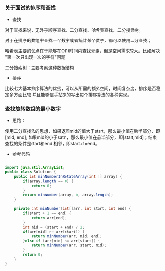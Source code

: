 ### 关于面试的排序和查找

- 查找

对于查找来说，无外乎顺序查找、二分查找、哈希表查找、二分搜索树。

对于在排序的数组中查找一个数字或者统计某个数字，都可以使用二分查找；

哈希表主要的优点在于能够在O(1)时间内查找元素，但是空间需求较大。比如解决
"第一次只出现一次的字符"问题

二分搜索树：主要考察这种数据结构

- 排序

比较七大基本排序算法的优劣，可以从所需的额外空间，时间复杂度，排序是否稳定多方面比较
并且能够信手拈来的写出每个排序算法的各种实现。

### 查找旋转数组的最小数字


- 思路：

使用二分查找法的思想，如果返回mid的值大于start，那么最小值在后半部分，即[mid, end];
如果mid的小于satrt，那么最小值在前半部分，即[start,mid]；结束查找的条件是start和end
相邻，即start+1=end。

- 参考代码

```java

import java.util.ArrayList;
public class Solution {
    public int minNumberInRotateArray(int [] array) {
        if(array.length == 0) {
            return 0;
        }
        return minNumber(array, 0, array.length);
    }
    
    private int minNumber(int[]arr, int start, int end) {
        if(start + 1 == end) {
            return arr[end];
        }
        int mid = (start + end) / 2;
        if(arr[mid] >= arr[start]) {
            return minNumber(arr, mid, end);
        }else if (arr[mid] <= arr[start]) {
            return minNumber(arr, start, mid);
        }
        return 0;
    }
}
```